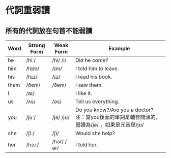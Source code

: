 # 代詞重弱讀

 所有的代詞放在句首不能弱讀       
---------------------------------------------------------
| Word   | Strong Form | Weak Form  | Example                         |                            
| ------ | ------------| ---------- | ------------------------------- |
| he     |  /hiː/      | /hi/ /i/   | Did he come?                    |
| him    |  /hɪm/      | /ɪm/       | I told him to leave.            |
| his    |  /hɪz/      | /ɪz/       | I read his book.                |
| them   | /ðem/       | /ðəm/      | I saw them.                     |
| I      | /aɪ/        |            | I like it.                      |
| us     | /ʌs/        | /əs/       | Tell us everything.             |
| you    | /juː/       | /jə/ /jʊ/  | Do you know?/Are you a doctor?  注：當you後面的單詞是輔音開頭的，弱讀為/jə/ ，如果是元音是/jʊ/|
| she    | /ʃiː/       |  /ʃi/      | Would she help?                 |
| her    | /hɜːr/      | /hər/ /ər/ | I told her.                     |
 